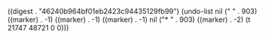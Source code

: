 
((digest . "46240b964bf01eb2423c94435129fb99") (undo-list nil ("
" . 903) ((marker) . -1) ((marker) . -1) ((marker) . -1) nil ("* " . 903) ((marker) . -2) (t 21747 48721 0 0)))
